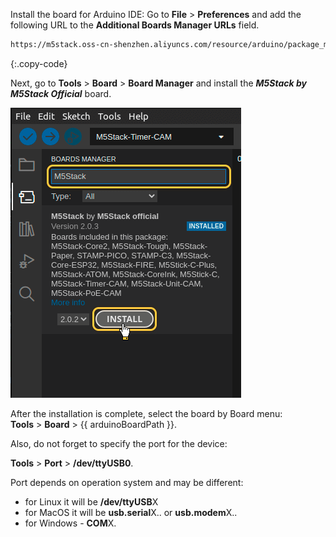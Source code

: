 
Install the board for Arduino IDE:
Go to **File** > **Preferences** and add the following URL to the **Additional Boards Manager URLs** field.  

```bash 
https://m5stack.oss-cn-shenzhen.aliyuncs.com/resource/arduino/package_m5stack_index.json
```
{:.copy-code}

Next, go to **Tools** > **Board** > **Board Manager** and install the ***M5Stack by M5Stack Official*** board.  

![M5Stack Arduino IDE installation](/images/devices-library/basic/microcontrollers/m5stack-arduino-ide-board-manager.png)

After the installation is complete, select the board by Board menu:  
**Tools** > **Board** > {{ arduinoBoardPath }}.    

Also, do not forget to specify the port for the device:

**Tools** > **Port** > **/dev/ttyUSB0**.

Port depends on operation system and may be different:
- for Linux it will be **/dev/ttyUSB**X
- for MacOS it will be **usb.serial**X.. or **usb.modem**X..
- for Windows - **COM**X.  
